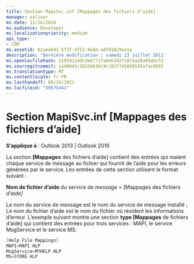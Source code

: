 ```yaml
---
title: Section MapiSvc.inf [Mappages des fichiers d’aide]
manager: soliver
ms.date: 11/16/2014
ms.audience: Developer
ms.localizationpriority: medium
api_type:
- COM
ms.assetid: 62aee641-b73f-4f53-9e8d-adf010c9ea1a
description: 'Derniére modification : samedi 23 juillet 2011'
ms.openlocfilehash: 2192421ddcde6771fa0eb342fc07aa28a65ddc51
ms.sourcegitcommit: a1d9041c20256616c9c183f7d1049142a7ac6991
ms.translationtype: MT
ms.contentlocale: fr-FR
ms.lasthandoff: 09/24/2021
ms.locfileid: "59575441"
---
```

# <a name="mapisvcinf-help-file-mappings-section"></a>Section MapiSvc.inf [Mappages des fichiers d’aide]

  
  
**S’applique à** : Outlook 2013 | Outlook 2016 
  
La section **[Mappages** des fichiers d’aide] contient des entrées qui maient chaque service de message au fichier qui fournit de l’aide pour les erreurs générées par le service. Les entrées de cette section utilisent le format suivant : 
  
 **Nom de fichier d’aide** du service de _message_  =   [Mappages des fichiers _d’aide]_
  
Le nom du service de message est le nom du service de message installé ; Le nom du fichier d’aide est le nom du fichier où résident les informations d’erreur. L’exemple suivant montre une section **type [Mappages** de fichiers d’aide] qui contient des entrées pour trois services : MAPI, le service MsgService et le service MS. 
  
```cpp
[Help File Mappings]
MAPI=MAPI.HLP
MsgService=MYHELP.HLP
MS=STORE.HLP

```


